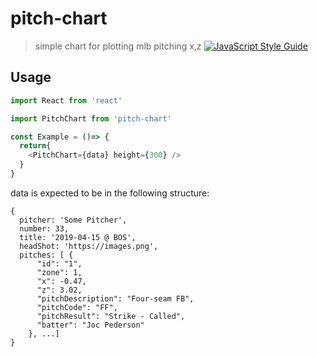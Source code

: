 # pitch-chart

> simple chart for plotting mlb pitching x,z
[![JavaScript Style Guide](https://img.shields.io/badge/code_style-standard-brightgreen.svg)](https://standardjs.com)

## Usage

```jsx
import React from 'react'

import PitchChart from 'pitch-chart'

const Example = ()=> {
  return{
    <PitchChart={data} height={300} />
  }
}
```
data is expected to be in the following structure:

```
{
  pitcher: 'Some Pitcher',
  number: 33,
  title: '2019-04-15 @ BOS',
  headShot: 'https://images.png',
  pitches: [ {
      "id": "1",
      "zone": 1,
      "x": -0.47,
      "z": 3.02,
      "pitchDescription": "Four-seam FB",
      "pitchCode": "FF",
      "pitchResult": "Strike - Called",
      "batter": "Joc Pederson"
    }, ...]
}
```
